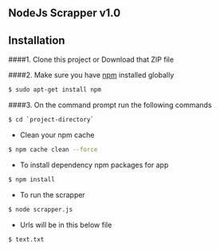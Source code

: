 ## NodeJs Scrapper v1.0

## Installation
####1. Clone this project or Download that ZIP file

####2.  Make sure you have [npm](https://www.npmjs.org/) installed globally
 
 
```sh
$ sudo apt-get install npm
```
####3. On the command prompt run the following commands

```sh
$ cd `project-directory`
```
- Clean your npm cache

```sh
$ npm cache clean --force
```

- To install dependency npm packages for app

```sh
$ npm install
```

- To run the scrapper
```sh
$ node scrapper.js
```

- Urls will be in this below file
```sh
$ text.txt
```